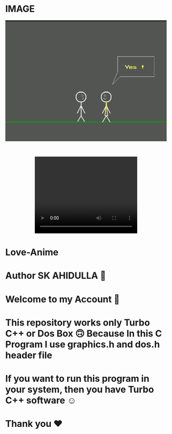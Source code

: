 <!-- Love Anime -->
<p align="center">
  <H1>IMAGE</H1>
  <img src=".GitHub/logo/logo.jpg">
</p></BR>
<p align="center">
  <video  width="320" height="240" controls>
  <source src=".GitHub/logo/logo.mp4" type="video/mp4">
</video>
</p>


# Love-Anime
#
# Author SK AHIDULLA 💖
# Welcome to my Account 🙂

#

# This repository works only Turbo C++ or Dos Box 🙃 Because In this C Program I use graphics.h and dos.h header file 
# If you want to run this program in your system, then you have Turbo C++ software ☺️

# Thank you ❤️
